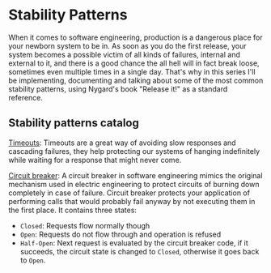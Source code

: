 # Stability Patterns

When it comes to software engineering, production is a dangerous place for your newborn system to be in. As soon as you do the first release, your system becomes a possible victim of all kinds of failures, internal and external to it, and there is a good chance the all hell will in fact break loose, sometimes even multiple times in a single day. That's why in this series I'll be implementing, documenting and talking about some of the most common stability patterns, using Nygard's book "Release it!" as a standard reference.

## Stability patterns catalog

[Timeouts](./nodejs-timeouts): Timeouts are a great way of avoiding slow responses and cascading failures, they help protecting our systems of hanging indefinitely while waiting for a response that might never come.

[Circuit breaker](./nodejs-circuit-breaker): A circuit breaker in software engineering mimics the original mechanism used in electric engineering to protect circuits of burning down completely in case of failure. Circuit breaker protects your application of performing calls that would probably fail anyway by not executing them in the first place. It contains three states:

- `Closed`: Requests flow normally though
- `Open`: Requests do not flow through and operation is refused
- `Half-Open`: Next request is evaluated by the circuit breaker code, if it succeeds, the circuit state is changed to `Closed`, otherwise it goes back to `Open`.
